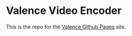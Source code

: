 # Valence Video Encoder
This is the repo for the [Valence Github Pages](https://valenceencoder.github.io) site.
